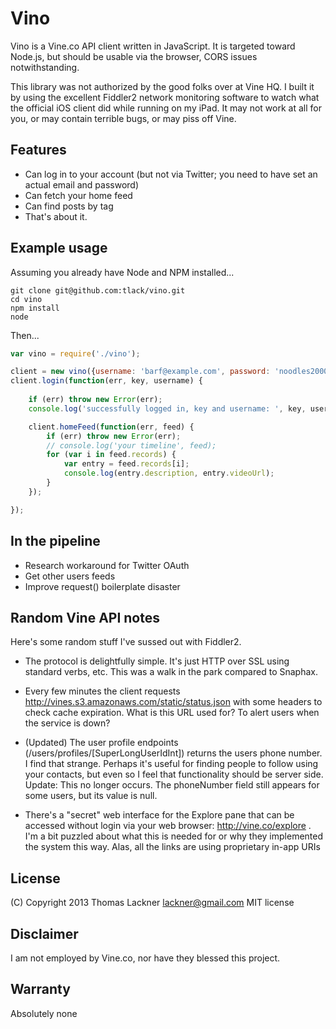 Vino
====

Vino is a Vine.co API client written in JavaScript. It is targeted toward
Node.js, but should be usable via the browser, CORS issues notwithstanding.

This library was not authorized by the good folks over at Vine HQ. I built it
by using the excellent Fiddler2 network monitoring software to watch what the
official iOS client did while running on my iPad. It may not work at all for
you, or may contain terrible bugs, or may piss off Vine.

Features
--------

- Can log in to your account (but not via Twitter; you need to have set an
	actual email and password)
- Can fetch your home feed
- Can find posts by tag
- That's about it. 

Example usage
-------------
Assuming you already have Node and NPM installed...
```shell
git clone git@github.com:tlack/vino.git
cd vino
npm install
node
```
Then...
```javascript
var vino = require('./vino');

client = new vino({username: 'barf@example.com', password: 'noodles2000'});
client.login(function(err, key, username) {
	
	if (err) throw new Error(err);
	console.log('successfully logged in, key and username: ', key, username);

	client.homeFeed(function(err, feed) {
		if (err) throw new Error(err);
		// console.log('your timeline', feed);
		for (var i in feed.records) {
			var entry = feed.records[i];
			console.log(entry.description, entry.videoUrl);
		}
	});

});
```

In the pipeline
---------------

- Research workaround for Twitter OAuth
- Get other users feeds
- Improve request() boilerplate disaster

Random Vine API notes
---------------------

Here's some random stuff I've sussed out with Fiddler2.

- The protocol is delightfully simple. It's just HTTP over SSL using standard verbs, etc.
	This was a walk in the park compared to Snaphax.

- Every few minutes the client requests http://vines.s3.amazonaws.com/static/status.json
  with some headers to check cache expiration. What is this URL used for? To alert users
	when the service is down? 

- (Updated) The user profile endpoints (/users/profiles/[SuperLongUserIdInt]) returns the
	users phone number. I find that strange. Perhaps it's useful for finding
	people to follow using your contacts, but even so I feel that functionality
	should be server side. Update: This no longer occurs. The phoneNumber field still
	appears for some users, but its value is null.

- There's a "secret" web interface for the Explore pane that can be accessed
	without login via your web browser: http://vine.co/explore . I'm a bit
	puzzled about what this is needed for or why they implemented the system this
	way. Alas, all the links are using proprietary in-app URIs

License
-------

(C) Copyright 2013 Thomas Lackner <lackner@gmail.com> 
MIT license

Disclaimer
----------

I am not employed by Vine.co, nor have they blessed this project. 

Warranty
--------

Absolutely none
